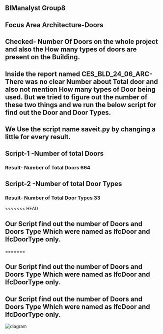## BIManalyst Group8
## Focus Area Architecture-Doors
## Checked- Number Of Doors on the whole project and also the How many types of doors are present on the Building.

## Inside the report named CES_BLD_24_06_ARC-There was no clear Number about Total door and also not mention How many types of Door being used. But we tried to figure out the number of these two things and we run the below script for find out the Door and Door Types.
## We Use the script name saveit.py by changing a little for every result.
 
## Script-1 -Number of total Doors

### Result- Number of Total Doors 664

## Script-2 -Number of total Door Types

### Result- Number of Total Door Types 33

<<<<<<< HEAD
## Our Script find out the number of Doors and Doors Type Which  were named as IfcDoor and IfcDoorType only.
=======
## Our Script find out the number of Doors and Doors Type Which  were named as IfcDoor and IfcDoorType only.

## Our Script find out the number of Doors and Doors Type Which  were named as IfcDoor and IfcDoorType only.

![diagram](https://github.com/user-attachments/assets/fee9b707-b160-4ce1-8003-27b01b9902d4)
